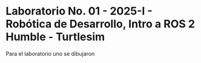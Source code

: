 # Laboratorio No. 01 - 2025-I - Robótica de Desarrollo, Intro a ROS 2 Humble - Turtlesim
Para el laboratorio uno se dibujaron
